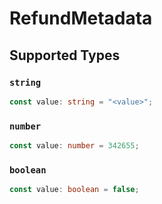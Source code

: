 # RefundMetadata


## Supported Types

### `string`

```typescript
const value: string = "<value>";
```

### `number`

```typescript
const value: number = 342655;
```

### `boolean`

```typescript
const value: boolean = false;
```

